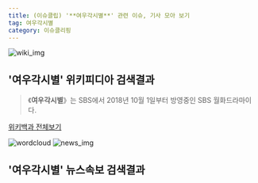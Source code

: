```yaml
---
title: (이슈클립) '**여우각시별**' 관련 이슈, 기사 모아 보기
tag: 여우각시별
category: 이슈클리핑
---
```

![wiki_img](https://user-images.githubusercontent.com/42597476/44503234-41136a80-a6d0-11e8-9071-6fc6418eafe4.png)
## **'**여우각시별**'** 위키피디아 검색결과
>《**여우각시별**》는 SBS에서 2018년 10월 1일부터 방영중인 SBS 월화드라마이다.

<a href="https://ko.wikipedia.org/wiki/여우각시별" target="_blank">위키백과 전체보기</a>

![wordcloud](https://s3.ap-northeast-2.amazonaws.com/lyrics101-wordcloud/2018-10-01-1538395055.png)
![news_img](https://user-images.githubusercontent.com/42597476/44507050-1206f400-a6e4-11e8-8d98-7ffbfebb353f.png)
## **'**여우각시별**'** 뉴스속보 검색결과

